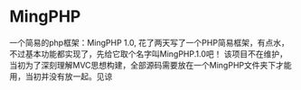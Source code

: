 # MingPHP
一个简易的php框架：MingPHP 1.0, 花了两天写了一个PHP简易框架，有点水，不过基本功能都实现了，先给它取个名字叫MingPHP.1.0吧！
该项目不在维护，当初为了深刻理解MVC思想构建，全部源码需要放在一个MingPHP文件夹下才能用，当初并没有放一起。见谅
